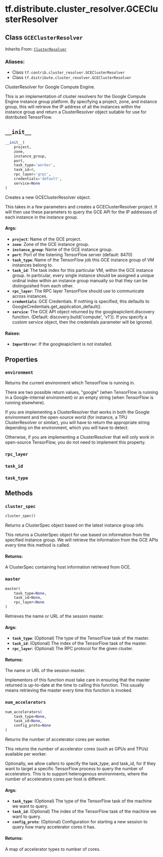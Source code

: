 <div itemscope itemtype="http://developers.google.com/ReferenceObject">
<meta itemprop="name" content="tf.distribute.cluster_resolver.GCEClusterResolver" />
<meta itemprop="path" content="Stable" />
<meta itemprop="property" content="environment"/>
<meta itemprop="property" content="rpc_layer"/>
<meta itemprop="property" content="task_id"/>
<meta itemprop="property" content="task_type"/>
<meta itemprop="property" content="__init__"/>
<meta itemprop="property" content="cluster_spec"/>
<meta itemprop="property" content="master"/>
<meta itemprop="property" content="num_accelerators"/>
</div>

# tf.distribute.cluster_resolver.GCEClusterResolver

## Class `GCEClusterResolver`

Inherits From: [`ClusterResolver`](../../../tf/distribute/cluster_resolver/ClusterResolver.md)

### Aliases:

* Class `tf.contrib.cluster_resolver.GCEClusterResolver`
* Class `tf.distribute.cluster_resolver.GCEClusterResolver`

ClusterResolver for Google Compute Engine.

This is an implementation of cluster resolvers for the Google Compute Engine
instance group platform. By specifying a project, zone, and instance group,
this will retrieve the IP address of all the instances within the instance
group and return a ClusterResolver object suitable for use for distributed
TensorFlow.

<h2 id="__init__"><code>__init__</code></h2>

``` python
__init__(
    project,
    zone,
    instance_group,
    port,
    task_type='worker',
    task_id=0,
    rpc_layer='grpc',
    credentials='default',
    service=None
)
```

Creates a new GCEClusterResolver object.

This takes in a few parameters and creates a GCEClusterResolver project. It
will then use these parameters to query the GCE API for the IP addresses of
each instance in the instance group.

#### Args:

* <b>`project`</b>: Name of the GCE project.
* <b>`zone`</b>: Zone of the GCE instance group.
* <b>`instance_group`</b>: Name of the GCE instance group.
* <b>`port`</b>: Port of the listening TensorFlow server (default: 8470)
* <b>`task_type`</b>: Name of the TensorFlow job this GCE instance group of VM
    instances belong to.
* <b>`task_id`</b>: The task index for this particular VM, within the GCE
    instance group. In particular, every single instance should be assigned
    a unique ordinal index within an instance group manually so that they
    can be distinguished from each other.
* <b>`rpc_layer`</b>: The RPC layer TensorFlow should use to communicate across
    instances.
* <b>`credentials`</b>: GCE Credentials. If nothing is specified, this defaults to
    GoogleCredentials.get_application_default().
* <b>`service`</b>: The GCE API object returned by the googleapiclient.discovery
    function. (Default: discovery.build('compute', 'v1')). If you specify a
    custom service object, then the credentials parameter will be ignored.


#### Raises:

* <b>`ImportError`</b>: If the googleapiclient is not installed.



## Properties

<h3 id="environment"><code>environment</code></h3>

Returns the current environment which TensorFlow is running in.

There are two possible return values, "google" (when TensorFlow is running
in a Google-internal environment) or an empty string (when TensorFlow is
running elsewhere).

If you are implementing a ClusterResolver that works in both the Google
environment and the open-source world (for instance, a TPU ClusterResolver
or similar), you will have to return the appropriate string depending on the
environment, which you will have to detect.

Otherwise, if you are implementing a ClusterResolver that will only work
in open-source TensorFlow, you do not need to implement this property.

<h3 id="rpc_layer"><code>rpc_layer</code></h3>



<h3 id="task_id"><code>task_id</code></h3>



<h3 id="task_type"><code>task_type</code></h3>





## Methods

<h3 id="cluster_spec"><code>cluster_spec</code></h3>

``` python
cluster_spec()
```

Returns a ClusterSpec object based on the latest instance group info.

This returns a ClusterSpec object for use based on information from the
specified instance group. We will retrieve the information from the GCE APIs
every time this method is called.

#### Returns:

A ClusterSpec containing host information retrieved from GCE.

<h3 id="master"><code>master</code></h3>

``` python
master(
    task_type=None,
    task_id=None,
    rpc_layer=None
)
```

Retrieves the name or URL of the session master.

#### Args:

* <b>`task_type`</b>: (Optional) The type of the TensorFlow task of the master.
* <b>`task_id`</b>: (Optional) The index of the TensorFlow task of the master.
* <b>`rpc_layer`</b>: (Optional) The RPC protocol for the given cluster.


#### Returns:

  The name or URL of the session master.

Implementors of this function must take care in ensuring that the master
returned is up-to-date at the time to calling this function. This usually
means retrieving the master every time this function is invoked.

<h3 id="num_accelerators"><code>num_accelerators</code></h3>

``` python
num_accelerators(
    task_type=None,
    task_id=None,
    config_proto=None
)
```

Returns the number of accelerator cores per worker.

This returns the number of accelerator cores (such as GPUs and TPUs)
available per worker.

Optionally, we allow callers to specify the task_type, and task_id, for
if they want to target a specific TensorFlow process to query
the number of accelerators. This is to support heterogenous environments,
where the number of accelerators cores per host is different.

#### Args:

* <b>`task_type`</b>: (Optional) The type of the TensorFlow task of the machine we
    want to query.
* <b>`task_id`</b>: (Optional) The index of the TensorFlow task of the machine we
    want to query.
* <b>`config_proto`</b>: (Optional) Configuration for starting a new session to
    query how many accelerator cores it has.


#### Returns:

A map of accelerator types to number of cores.



